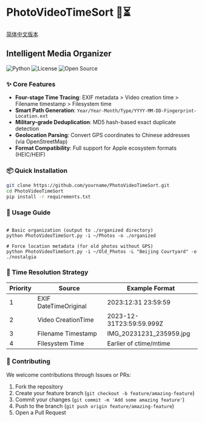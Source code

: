 # PhotoVideoTimeSort 📸⏳
[简体中文版本](#https://github.com/liu-XiaoShu/PhotoVideoTimeSort/blob/main/README.md)


## Intelligent Media Organizer

![Python](https://img.shields.io/badge/Python-3.8+-blue)
![License](https://img.shields.io/badge/License-MIT-green)
![Open Source](https://img.shields.io/badge/Open%20Source-✓-success)

### ✨ Core Features
- **Four-stage Time Tracing**: EXIF metadata > Video creation time > Filename timestamp > Filesystem time
- **Smart Path Generation**: `Year/Year-Month/Type/YYYY-MM-DD-Fingerprint-Location.ext`
- **Military-grade Deduplication**: MD5 hash-based exact duplicate detection
- **Geolocation Parsing**: Convert GPS coordinates to Chinese addresses (via OpenStreetMap)
- **Format Compatibility**: Full support for Apple ecosystem formats (HEIC/HEIF)

### 📦 Quick Installation
```bash
git clone https://github.com/yourname/PhotoVideoTimeSort.git
cd PhotoVideoTimeSort
pip install -r requirements.txt
```

### 🚀 Usage Guide

```

# Basic organization (output to ./organized directory)
python PhotoVideoTimeSort.py -i ~/Photos -o ./organized

# Force location metadata (for old photos without GPS)
python PhotoVideoTimeSort.py -i ~/Old_Photos -L "Beijing Courtyard" -o ./nostalgia
```

### 🧠 Time Resolution Strategy

| Priority | Source                | Example Format           |
| -------- | --------------------- | ------------------------ |
| 1        | EXIF DateTimeOriginal | 2023:12:31 23:59:59      |
| 2        | Video CreationTime    | 2023-12-31T23:59:59.999Z |
| 3        | Filename Timestamp    | IMG_20231231_235959.jpg  |
| 4        | Filesystem Time       | Earlier of ctime/mtime   |

### 🤝 Contributing

We welcome contributions through Issues or PRs:

1. Fork the repository
2. Create your feature branch (`git checkout -b feature/amazing-feature`)
3. Commit your changes (`git commit -m 'Add some amazing feature'`)
4. Push to the branch (`git push origin feature/amazing-feature`)
5. Open a Pull Request
